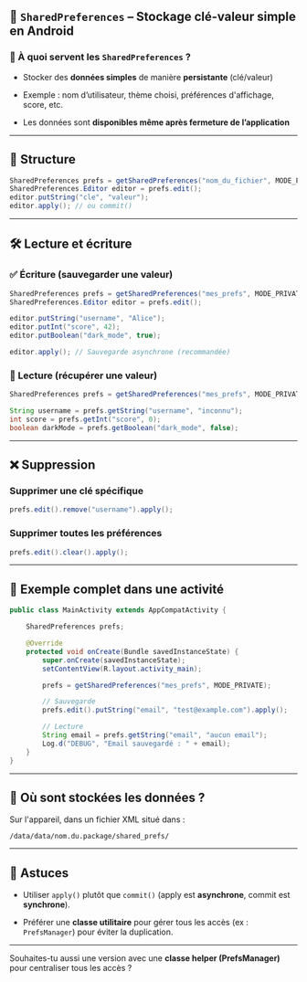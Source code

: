 ## 🔐 `SharedPreferences` – Stockage clé-valeur simple en Android

### 📘 À quoi servent les `SharedPreferences` ?

- Stocker des **données simples** de manière **persistante** (clé/valeur)
    
- Exemple : nom d’utilisateur, thème choisi, préférences d'affichage, score, etc.
    
- Les données sont **disponibles même après fermeture de l’application**
    

---

## 🧱 Structure

```java
SharedPreferences prefs = getSharedPreferences("nom_du_fichier", MODE_PRIVATE);
SharedPreferences.Editor editor = prefs.edit();
editor.putString("cle", "valeur");
editor.apply(); // ou commit()
```

---

## 🛠️ Lecture et écriture

### ✅ Écriture (sauvegarder une valeur)

```java
SharedPreferences prefs = getSharedPreferences("mes_prefs", MODE_PRIVATE);
SharedPreferences.Editor editor = prefs.edit();

editor.putString("username", "Alice");
editor.putInt("score", 42);
editor.putBoolean("dark_mode", true);

editor.apply(); // Sauvegarde asynchrone (recommandée)
```

### 🔄 Lecture (récupérer une valeur)

```java
SharedPreferences prefs = getSharedPreferences("mes_prefs", MODE_PRIVATE);

String username = prefs.getString("username", "inconnu");
int score = prefs.getInt("score", 0);
boolean darkMode = prefs.getBoolean("dark_mode", false);
```

---

## ❌ Suppression

### Supprimer une clé spécifique

```java
prefs.edit().remove("username").apply();
```

### Supprimer toutes les préférences

```java
prefs.edit().clear().apply();
```

---

## 📍 Exemple complet dans une activité

```java
public class MainActivity extends AppCompatActivity {

    SharedPreferences prefs;

    @Override
    protected void onCreate(Bundle savedInstanceState) {
        super.onCreate(savedInstanceState);
        setContentView(R.layout.activity_main);

        prefs = getSharedPreferences("mes_prefs", MODE_PRIVATE);

        // Sauvegarde
        prefs.edit().putString("email", "test@example.com").apply();

        // Lecture
        String email = prefs.getString("email", "aucun email");
        Log.d("DEBUG", "Email sauvegardé : " + email);
    }
}
```

---

## 🧪 Où sont stockées les données ?

Sur l'appareil, dans un fichier XML situé dans :

```
/data/data/nom.du.package/shared_prefs/
```

---

## 🧠 Astuces

- Utiliser `apply()` plutôt que `commit()` (apply est **asynchrone**, commit est **synchrone**).
    
- Préférer une **classe utilitaire** pour gérer tous les accès (ex : `PrefsManager`) pour éviter la duplication.
    

---

Souhaites-tu aussi une version avec une **classe helper (PrefsManager)** pour centraliser tous les accès ?